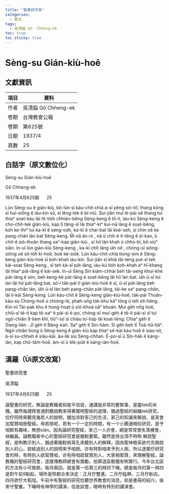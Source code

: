 ```yaml
---
title: "聖書研究會"
categories:
  - 散文
tags:
  - 吳清鎰 Gô͘ Chheng-ek
toc: true
toc_sticky: true
---
```


# Sèng-su Gián-kiù-hoē

## 文獻資訊

| 項目 | 資料 |
|---|---|
| 作者 | 吳清鎰 Gô͘ Chheng-ek |
| 卷期 | 台灣教會公報 |
| 卷期 | 第625號 |
| 日期 | 1937/4 |
| 頁數 | 25 |

## 白話字（原文數位化）

Sèng-su Gián-kiù-hoē

Gô͘ Chheng-ek

1937年4月625期      25

Lūn Sèng-su ê gián-kiù, bô-lūn sī kàu-chit-chiá á-sī pêng sìn-tô͘, thang kóng sī hui-siông ê iàu-kín sū, sī lêng-tek ê bí-niû. Sui-jiân muí lé-pài oē thang tuì thiaⁿ soat-kàu lâi tit-tio̍h chhián-bêng Sèng-keng ê tō-lí, iáu-kú Sèng-keng ê cho͘-chit-tek gián-kiù, kap tī tâng-sî lâi thiaⁿ-kìⁿ kuí-nā lâng ê soat-bêng, koh ke-thiⁿ tuì ka-kī ê seng-oa̍h, ka-kī ê chai-bat lâi koé-seh, sī chin oē ke pang-chān lán bat Sèng-keng. M̄-nā án-ni , nā ū chi̍t-ê it-tēng ê sî-kan, ū chi̍t-ê sió-thoân thang saⁿ-kap gián-kiù , sī hō͘ lán khah ū chhù-bī, bô siūⁿ siān. In-uī lūn gián-kiù Sèng-keng , ka-kī chi̍t lâng ia̍h oē , chóng-sī siông-siông oē sit-lo̍h ki-hoē, boē kè-sio̍k. Lūn kàu-chit-chiá tiong-sim ê Sèng-keng gián-kiù-hoē sī koh-khah iàu-kín. Sui-jiân sī khiā tâi-téng put-sî teh kái-soat Sèng-keng , sī teh kà-sī pa̍t-lâng, iáu-kú tio̍h koh-khah àⁿ hī-khang lâi thiaⁿ pa̍t-lâng ê kái-sek. In-uī Sèng Sîn kiám-chhái beh tāi-seng khui-khé pa̍t-lâng ê sim, beh keng-kè pa̍t-lâng ê soat-bêng lâi hō͘ lán bat. ia̍h ū-sî tuì lán lâi hō͘ pa̍t-lâng bat, só͘-í ta̍k-pái tī gián-kiù-hoē ê sî, ū-sî pa̍t-lâng beh pang-chān lán, ia̍h ū-sî lán beh pang-chān pa̍t-lâng, tāi-ke saⁿ pang-chān, lâi lí-kái Sèng-keng. Lūn kàu-chit ê Sèng-keng gián-kiù-hoē, ta̍k-pái Thoân-kàu-su Chóng-hoē ū chióng-lē, phah-sǹg ta̍k-khu káⁿ lóng ū teh si̍t-hêng. Kin-nî Tâi-pak khu ê hong-hoat ū sió-khoá oāⁿ khoán. Muí ge̍h nn̄g hoê, chiū-sī tē-it kap tē-saⁿ ê pài-sì ē-po͘, chóng-sī muí-ge̍h ê tē-it pài-sì sī tuì ngó͘-chiân 9 tiám khí, tiûⁿ-só͘ sī chiàu to͘-ha̍p lâi koat-tēng: Chiaⁿ ge̍h tī Siang-liân . Jī ge̍h tī Báng-kah. Saⁿ ge̍h tī Sin-tiàm. Sì ge̍h beh tī Toā-tiū-tiâⁿ. Ngó͘-chiân tiong ū Sèng-keng ê gián-kiù kap thiaⁿ sè-kài kàu-hoē ê siau-sit, á-sī su-chheh ê siāu-kài. āu-lâi siú Sèng-chhan. Ē-po͘-sî ū Sîn-ha̍k ê káng-ián, kap chō-tâm-hoē. àm-sî ū te̍k-pia̍t ê káng-ián-hoē.

## 漢羅（Ùi原文改寫）

聖書研究會

吳清鎰

1937年4月625期      25

論聖書的研究，無論是教職者抑是平信徒，通講是非常的要緊事，是靈tek的米糧。雖然每禮拜會通對聽說教來得著闡明聖經的道理，猶過聖經的組織tek研究，佮佇同時來聽見幾若人的說明，閣加添對家己的生活，家己的知識來解說，是真會加幫贊咱捌聖經。毋若按呢，若有一个一定的時間，有一个小團通相佮研究，是予咱較有趣味，無想siān。因為論研究聖經，家己一人亦會，總是常常會失落機會，袂繼屬。論教職者中心的聖經研究會是閣較要緊。雖然是徛台頂不時咧 解說聖經，是咧教示別人，猶過著閣較俯耳孔來聽別人的解釋。因為聖神檢采欲代先開啟別人的心，欲經過別人的說明來予咱捌。亦有時對咱來予別人捌，所以逐擺佇研究會的時，有時別人欲幫贊咱，亦有時咱欲幫贊別人，大家相幫贊，來理解聖經。論教職的聖經研究會，逐擺傳教師總會有獎勵，拍算逐區敢攏有咧實行。今年台北區的方法有小可換款。每月兩回，就是第一佮第三的拜四下晡，總是每月的第一拜四是對午前9點起，場所是照都合來決定：正月佇雙連。二月佇艋舺。三月佇新店。四月欲佇大稻埕。午前中有聖經的研究佮聽世界教會的消息，抑是書冊的紹介。後來守聖餐。下晡時有神學的講演，佮座談會。暗時有特別的講演會。
